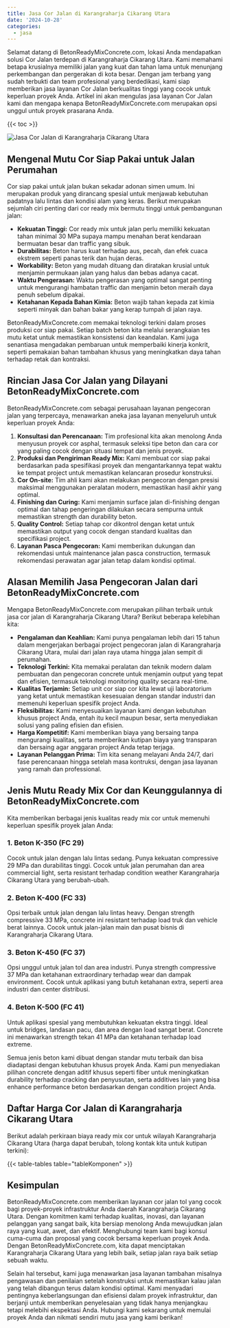 ```yaml
---
title: Jasa Cor Jalan di Karangraharja Cikarang Utara
date: '2024-10-28'
categories:
  - jasa
---
```


Selamat datang di BetonReadyMixConcrete.com, lokasi Anda mendapatkan solusi Cor Jalan terdepan di Karangraharja Cikarang Utara. Kami memahami betapa krusialnya memiliki jalan yang kuat dan tahan lama untuk menunjang perkembangan dan pergerakan di kota besar. Dengan jam terbang yang sudah terbukti dan team profesional yang berdedikasi, kami siap memberikan jasa layanan Cor Jalan berkualitas tinggi yang cocok untuk keperluan proyek Anda. Artikel ini akan mengulas jasa layanan Cor Jalan kami dan mengapa kenapa BetonReadyMixConcrete.com merupakan opsi unggul untuk proyek prasarana Anda.

{{< toc >}}

![Jasa Cor Jalan di Karangraharja Cikarang Utara](https://betoncor8.github.io/cor/harga-beton-readymix-concrete%20(23).png)

## Mengenal Mutu Cor Siap Pakai untuk Jalan Perumahan

Cor siap pakai untuk jalan bukan sekadar adonan simen umum. Ini merupakan produk yang dirancang spesial untuk menjawab kebutuhan padatnya lalu lintas dan kondisi alam yang keras. Berikut merupakan sejumlah ciri penting dari cor ready mix bermutu tinggi untuk pembangunan jalan:

- **Kekuatan Tinggi:** Cor ready mix untuk jalan perlu memiliki kekuatan tahan minimal 30 MPa supaya mampu menahan berat kendaraan bermuatan besar dan traffic yang sibuk.
- **Durabilitas:** Beton harus kuat terhadap aus, pecah, dan efek cuaca ekstrem seperti panas terik dan hujan deras.
- **Workability:** Beton yang mudah dituang dan diratakan krusial untuk menjamin permukaan jalan yang halus dan bebas adanya cacat.
- **Waktu Pengerasan:** Waktu pengerasan yang optimal sangat penting untuk mengurangi hambatan traffic dan menjamin beton meraih daya penuh sebelum dipakai.
- **Ketahanan Kepada Bahan Kimia:** Beton wajib tahan kepada zat kimia seperti minyak dan bahan bakar yang kerap tumpah di jalan raya.

BetonReadyMixConcrete.com memakai teknologi terkini dalam proses produksi cor siap pakai. Setiap batch beton kita melalui serangkaian tes mutu ketat untuk memastikan konsistensi dan keandalan. Kami juga senantiasa mengadakan pembaruan untuk memperbaiki kinerja konkrit, seperti pemakaian bahan tambahan khusus yang meningkatkan daya tahan terhadap retak dan kontraksi.

## Rincian Jasa Cor Jalan yang Dilayani BetonReadyMixConcrete.com

BetonReadyMixConcrete.com sebagai perusahaan layanan pengecoran jalan yang terpercaya, menawarkan aneka jasa layanan menyeluruh untuk keperluan proyek Anda:

1. **Konsultasi dan Perencanaan:** Tim profesional kita akan menolong Anda menyusun proyek cor asphal, termasuk seleksi tipe beton dan cara cor yang paling cocok dengan situasi tempat dan jenis proyek.
2. **Produksi dan Pengiriman Ready Mix:** Kami membuat cor siap pakai berdasarkan pada spesifikasi proyek dan mengantarkannya tepat waktu ke tempat project untuk memastikan kelancaran prosedur konstruksi.
3. **Cor On-site:** Tim ahli kami akan melakukan pengecoran dengan presisi maksimal menggunakan peralatan modern, memastikan hasil akhir yang optimal.
4. **Finishing dan Curing:** Kami menjamin surface jalan di-finishing dengan optimal dan tahap pengeringan dilakukan secara sempurna untuk memastikan strength dan durability beton.
5. **Quality Control:** Setiap tahap cor dikontrol dengan ketat untuk memastikan output yang cocok dengan standard kualitas dan specifikasi project.
6. **Layanan Pasca Pengecoran:** Kami memberikan dukungan dan rekomendasi untuk maintenance jalan pasca construction, termasuk rekomendasi perawatan agar jalan tetap dalam kondisi optimal.

## Alasan Memilih Jasa Pengecoran Jalan dari BetonReadyMixConcrete.com

Mengapa BetonReadyMixConcrete.com merupakan pilihan terbaik untuk jasa cor jalan di Karangraharja Cikarang Utara? Berikut beberapa kelebihan kita:

- **Pengalaman dan Keahlian:** Kami punya pengalaman lebih dari 15 tahun dalam mengerjakan berbagai project pengecoran jalan di Karangraharja Cikarang Utara, mulai dari jalan raya utama hingga jalan sempit di perumahan.
- **Teknologi Terkini:** Kita memakai peralatan dan teknik modern dalam pembuatan dan pengecoran concrete untuk menjamin output yang tepat dan efisien, termasuk teknologi monitoring quality secara real-time.
- **Kualitas Terjamin:** Setiap unit cor siap cor kita lewat uji laboratorium yang ketat untuk memastikan kesesuaian dengan standar industri dan memenuhi keperluan spesifik project Anda.
- **Fleksibilitas:** Kami menyesuaikan layanan kami dengan kebutuhan khusus project Anda, entah itu kecil maupun besar, serta menyediakan solusi yang paling efisien dan efisien.
- **Harga Kompetitif:** Kami memberikan biaya yang bersaing tanpa mengurangi kualitas, serta memberikan kutipan biaya yang transparan dan bersaing agar anggaran project Anda tetap terjaga.
- **Layanan Pelanggan Prima:** Tim kita senang melayani Anda 24/7, dari fase perencanaan hingga setelah masa kontruksi, dengan jasa layanan yang ramah dan professional.

## Jenis Mutu Ready Mix Cor dan Keunggulannya di BetonReadyMixConcrete.com

Kita memberikan berbagai jenis kualitas ready mix cor untuk memenuhi keperluan spesifik proyek jalan Anda:

### 1\. Beton K-350 (FC 29)

Cocok untuk jalan dengan lalu lintas sedang. Punya kekuatan compressive 29 MPa dan durabilitas tinggi. Cocok untuk jalan perumahan dan area commercial light, serta resistant terhadap condition weather Karangraharja Cikarang Utara yang berubah-ubah.

### 2\. Beton K-400 (FC 33)

Opsi terbaik untuk jalan dengan lalu lintas heavy. Dengan strength compressive 33 MPa, concrete ini resistant terhadap load truk dan vehicle berat lainnya. Cocok untuk jalan-jalan main dan pusat bisnis di Karangraharja Cikarang Utara.

### 3\. Beton K-450 (FC 37)

Opsi unggul untuk jalan tol dan area industri. Punya strength compressive 37 MPa dan ketahanan extraordinary terhadap wear dan dampak environment. Cocok untuk aplikasi yang butuh ketahanan extra, seperti area industri dan center distribusi.

### 4\. Beton K-500 (FC 41)

Untuk aplikasi spesial yang membutuhkan kekuatan ekstra tinggi. Ideal untuk bridges, landasan pacu, dan area dengan load sangat berat. Concrete ini menawarkan strength tekan 41 MPa dan ketahanan terhadap load extreme.

Semua jenis beton kami dibuat dengan standar mutu terbaik dan bisa diadaptasi dengan kebutuhan khusus proyek Anda. Kami pun menyediakan pilihan concrete dengan aditif khusus seperti fiber untuk meningkatkan durability terhadap cracking dan penyusutan, serta additives lain yang bisa enhance performance beton berdasarkan dengan condition project Anda.

## Daftar Harga Cor Jalan di Karangraharja Cikarang Utara

Berikut adalah perkiraan biaya ready mix cor untuk wilayah Karangraharja Cikarang Utara (harga dapat berubah, tolong kontak kita untuk kutipan terkini):

{{< table-tables table="tableKomponen" >}}

## Kesimpulan

BetonReadyMixConcrete.com memberikan layanan cor jalan tol yang cocok bagi proyek-proyek infrastruktur Anda daerah Karangraharja Cikarang Utara. Dengan komitmen kami terhadap kualitas, inovasi, dan layanan pelanggan yang sangat baik, kita bersiap menolong Anda mewujudkan jalan raya yang kuat, awet, dan efektif. Menghubungi team kami bagi konsul cuma-cuma dan proposal yang cocok bersama keperluan proyek Anda. Dengan BetonReadyMixConcrete.com, kita dapat menciptakan Karangraharja Cikarang Utara yang lebih baik, setiap jalan raya baik setiap sebuah waktu.

Selain hal tersebut, kami juga menawarkan jasa layanan tambahan misalnya pengawasan dan penilaian setelah konstruksi untuk memastikan kalau jalan yang telah dibangun terus dalam kondisi optimal. Kami menyadari pentingnya keberlangsungan dan efisiensi dalam proyek infrastruktur, dan berjanji untuk memberikan penyelesaian yang tidak hanya menjangkau tetapi melebihi ekspektasi Anda. Hubungi kami sekarang untuk memulai proyek Anda dan nikmati sendiri mutu jasa yang kami berikan!
